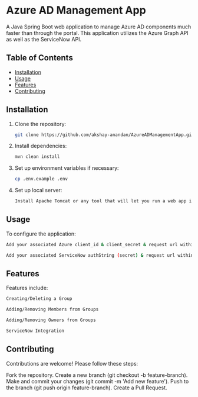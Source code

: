 # Azure AD Management App

A Java Spring Boot web application to manage Azure AD components much faster than through the portal. This application utilizes the Azure Graph API as well as the ServiceNow API.

## Table of Contents

- [Installation](#installation)
- [Usage](#usage)
- [Features](#features)
- [Contributing](#contributing)

## Installation

1. Clone the repository:
   ```bash
   git clone https://github.com/akshay-anandan/AzureADManagementApp.git
   ```
2. Install dependencies:
   ```bash
   mvn clean install
   ```
3. Set up environment variables if necessary:
   ```bash
   cp .env.example .env
   ```
4. Set up local server:
   ```bash
   Install Apache Tomcat or any tool that will let you run a web app in localhost
   ```

## **Usage**

To configure the application:
```bash
Add your associated Azure client_id & client_secret & request url within the GraphToken class
```
```bash
Add your associated ServiceNow authString (secret) & request url within the ServiceNow class
```

## **Features**
Features include:
```bash
Creating/Deleting a Group
```
```bash
Adding/Removing Members from Groups 
```
```bash
Adding/Removing Owners from Groups
```
```bash
ServiceNow Integration
```

## **Contributing**
Contributions are welcome! Please follow these steps:

Fork the repository.
Create a new branch (git checkout -b feature-branch).
Make and commit your changes (git commit -m 'Add new feature').
Push to the branch (git push origin feature-branch).
Create a Pull Request.
